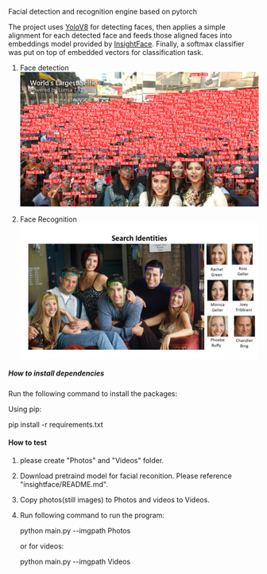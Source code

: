 Facial detection and recognition engine based on pytorch

The project uses [YoloV8](https://github.com/derronqi/yolov8-face) for detecting faces, then applies a simple alignment for each detected face and feeds those aligned faces into embeddings model provided by [InsightFace](https://github.com/deepinsight/insightface). Finally, a softmax classifier was put on top of embedded vectors for classification task.

1. Face detection
![yolov8n-face](static/test.png)

2. Face Recognition
![insightface](static/facerecognitionfromvideo.PNG)

##### How to install dependencies 

Run the following command to install the packages:

Using pip:

pip install -r requirements.txt

#### How to test 

1. please create "Photos" and "Videos" folder.
2. Download pretraind model for facial reconition. Please reference "insightface/README.md".
3. Copy photos(still images) to Photos and videos to Videos.
4. Run following command to run the program:

    python main.py --imgpath Photos

    or for videos:

    python main.py --imgpath Videos